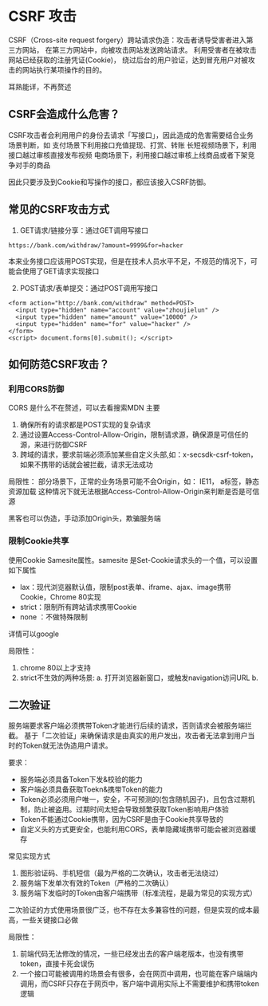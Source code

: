 # CSRF 攻击

CSRF（Cross-site request forgery）跨站请求伪造：攻击者诱导受害者进入第三方网站，
在第三方网站中，向被攻击网站发送跨站请求。
利用受害者在被攻击网站已经获取的注册凭证(Cookie)，
绕过后台的用户验证，达到冒充用户对被攻击的网站执行某项操作的目的。

耳熟能详，不再赘述

## CSRF会造成什么危害？

CSRF攻击者会利用用户的身份去请求「写接口」，因此造成的危害需要结合业务场景判断，如
支付场景下利用接口充值提现、打赏、转账
长短视频场景下，利用接口越过审核直接发布视频
电商场景下，利用接口越过审核上线商品或者下架竞争对手的商品

因此只要涉及到Cookie和写操作的接口，都应该接入CSRF防御。

## 常见的CSRF攻击方式

1. GET请求/链接分享：通过GET调用写接口
```
https://bank.com/withdraw/?amount=9999&for=hacker
```

本来业务接口应该用POST实现，但是在技术人员水平不足，不规范的情况下，可能会使用了GET请求实现接口

2. POST请求/表单提交：通过POST调用写接口

```
<form action="http://bank.com/withdraw" method=POST>
  <input type="hidden" name="account" value="zhoujielun" />
  <input type="hidden" name="amount" value="10000" />
  <input type="hidden" name="for" value="hacker" />
</form>
<script> document.forms[0].submit(); </script> 
```

## 如何防范CSRF攻击？

### 利用CORS防御

CORS 是什么不在赘述，可以去看搜索MDN
主要
1. 确保所有的请求都是POST实现的复杂请求
2. 通过设置Access-Control-Allow-Origin，限制请求源，确保源是可信任的源，来进行防御CSRF
3. 跨域的请求，要求前端必须添加某些自定义头部,如：x-secsdk-csrf-token，如果不携带的话就会被拦截，请求无法成功

局限性：
部分场景下，正常的业务场景可能不会Origin，如：
IE11， a标签，静态资源加载
这种情况下就无法根据Access-Control-Allow-Origin来判断是否是可信源

黑客也可以伪造，手动添加Origin头，欺骗服务端

### 限制Cookie共享

使用Cookie Samesite属性。samesite 是Set-Cookie请求头的一个值，可以设置如下属性
- lax：现代浏览器默认值，限制post表单、iframe、ajax、image携带Cookie，Chrome 80实现 
- strict：限制所有跨站请求携带Cookie 
- none ：不做特殊限制

详情可以google

局限性：
1. chrome 80以上才支持
2. strict不生效的两种场景:
  a. 打开浏览器新窗口，或触发navigation访问URL 
  b. <link rel='prerender'>

## 二次验证

服务端要求客户端必须携带Token才能进行后续的请求，否则请求会被服务端拦截。
基于「二次验证」来确保请求是由真实的用户发出，攻击者无法拿到用户当时的Token就无法伪造用户请求。

要求：

- 服务端必须具备Token下发&校验的能力
- 客户端必须具备获取Toekn&携带Token的能力
- Token必须必须用户唯一，安全，不可预测的(包含随机因子)，且包含过期机制，防止被盗用。过期时间太短会导致频繁获取Token影响用户体验
- Token不能通过Cookie携带，因为CSRF是由于Cookie共享导致的
- 自定义头的方式更安全，也能利用CORS，表单隐藏域携带可能会被浏览器缓存

常见实现方式
1. 图形验证码、手机短信（最为严格的二次确认，攻击者无法绕过）
2. 服务端下发单次有效的Token（严格的二次确认）
3. 服务端下发临时的Token由客户端携带（标准流程，是最为常见的实现方式）

二次验证的方式使用场景很广泛，也不存在太多兼容性的问题，但是实现的成本最高，一些关键接口必做

局限性：
1. 前端代码无法修改的情况，一些已经发出去的客户端老版本，也没有携带token，直接卡死会误伤
2. 一个接口可能被调用的场景会有很多，会在网页中调用，也可能在客户端端内调用，而CSRF只存在于网页中，客户端中调用实际上不需要维护和携带token逻辑